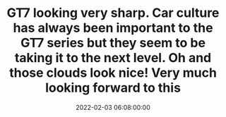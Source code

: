 ---
layout: quote
title: "GT7 looking very sharp. Car culture has always been important to the GT7 series but they seem to be taking it to the next level. Oh and those clouds look nice! Very much looking forward to this"
date: '2022-02-03 06:08:00:00'
overrideUrl: "https://twitter.com/jamesfmackenzie/status/1489375282813411328"
tags: [Tweets, Videogames]
---